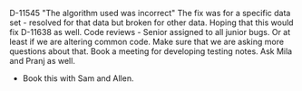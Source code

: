
D-11545
"The algorithm used was incorrect"
The fix was for a specific data set - resolved for that data but broken for other data.
Hoping that this would fix D-11638 as well.
Code reviews - Senior assigned to all junior bugs. Or at least if we are altering common code.
Make sure that we are asking more questions about that.
Book a meeting for developing testing notes. Ask Mila and Pranj as well.
- Book this with Sam and Allen.

